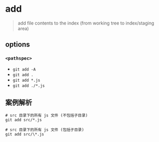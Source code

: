 # add

> add file contents to the index (from working tree to index/staging area)

## options

### `<pathspec>`

- `git add -A`
- `git add .`
- `git add *.js`
- `git add ./*.js`

## 案例解析

```shell
# src 目录下的所有 js 文件 (不包括子目录)
git add src/*.js 

# src 目录下的所有 js 文件 (包括子目录)
git add src/\*.js 
```
